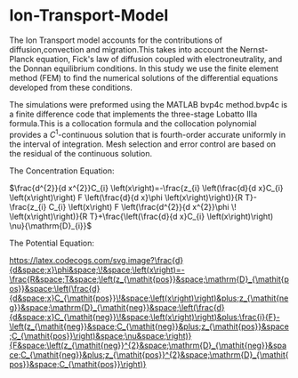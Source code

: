 # Ion-Transport-Model
The Ion Transport model accounts for the contributions of diffusion,convection and migration.This takes into account the Nernst-Planck equation, Fick's law of diffusion coupled with electroneutrality, and the Donnan equilibrium conditions.
In this study we use the finite element method (FEM) to find the numerical solutions of the differential equations developed from these conditions.

The simulations were preformed using the MATLAB bvp4c method.bvp4c is a finite difference code that implements the three-stage Lobatto IIIa formula.This is a collocation formula and the collocation polynomial provides a $C^1$-continuous solution that is fourth-order accurate uniformly in the interval of integration. Mesh selection and error control are based on the residual of the continuous solution.

The Concentration Equation:

$\frac{d^{2}}{d x^{2}}C_{i} \left(x\right)=-\frac{z_{i} \left(\frac{d}{d x}C_{i} \left(x\right)\right) F \left(\frac{d}{d x}\phi  \left(x\right)\right)}{R T}-\frac{z_{i} C_{i} \left(x\right) F \left(\frac{d^{2}}{d x^{2}}\phi \! \left(x\right)\right)}{R T}+\frac{\left(\frac{d}{d x}C_{i} \left(x\right)\right) \nu}{\mathrm{D}_{i}}$

The Potential Equation:


https://latex.codecogs.com/svg.image?\frac{d}{d&space;x}\phi&space;\!&space;\left(x\right)=-\frac{R&space;T&space;\left(z_{\mathit{pos}}&space;\mathrm{D}_{\mathit{pos}}&space;\left(\frac{d}{d&space;x}C_{\mathit{pos}}\!&space;\left(x\right)\right)&plus;z_{\mathit{neg}}&space;\mathrm{D}_{\mathit{neg}}&space;\left(\frac{d}{d&space;x}C_{\mathit{neg}}\!&space;\left(x\right)\right)&plus;\frac{i}{F}-\left(z_{\mathit{neg}}&space;C_{\mathit{neg}}&plus;z_{\mathit{pos}}&space;C_{\mathit{pos}}\right)&space;\nu&space;\right)}{F&space;\left(z_{\mathit{neg}}^{2}&space;\mathrm{D}_{\mathit{neg}}&space;C_{\mathit{neg}}&plus;z_{\mathit{pos}}^{2}&space;\mathrm{D}_{\mathit{pos}}&space;C_{\mathit{pos}}\right)}
